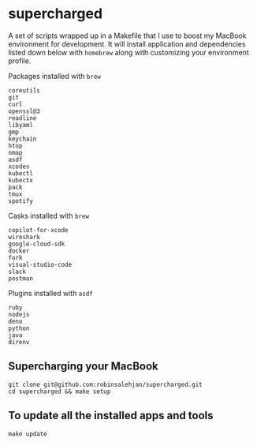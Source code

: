 # supercharged
A set of scripts wrapped up in a Makefile that I use to boost my MacBook environment for development. It will install application and dependencies listed down below with `homebrew` along with customizing your environment profile.

Packages installed with `brew`
```
coreutils
git
curl
openssl@3
readline
libyaml
gmp
keychain
htop
nmap
asdf
xcodes
kubectl
kubectx
pack
tmux
spotify
```

Casks installed with `brew`
```
copilot-for-xcode
wireshark
google-cloud-sdk
docker
fork
visual-studio-code
slack
postman
```

Plugins installed with `asdf`
```
ruby
nodejs
deno
python
java
direnv
```

## Supercharging your MacBook
```
git clone git@github.com:robinsalehjan/supercharged.git
cd supercharged && make setup
```

## To update all the installed apps and tools
```
make update
```

